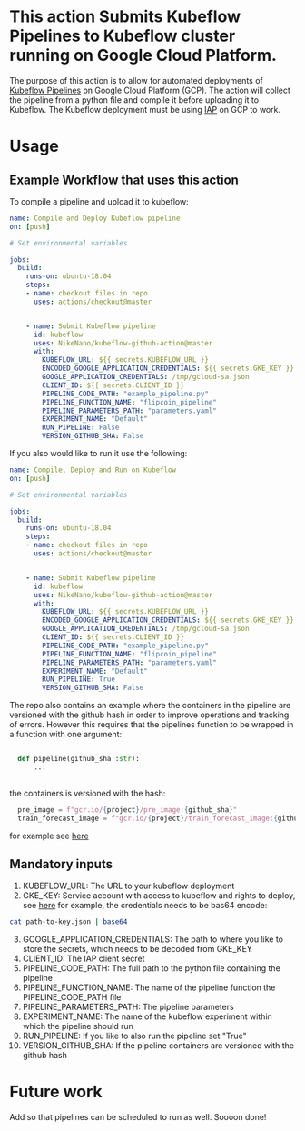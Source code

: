 # This action Submits Kubeflow Pipelines to Kubeflow cluster running on Google Cloud Platform. 

The purpose of this action is to allow for automated deployments of [Kubeflow Pipelines](https://github.com/kubeflow/pipelines) on Google Cloud Platform (GCP). The action will collect the pipeline from a python file and compile it before uploading it to Kubeflow. The Kubeflow deployment must be using [IAP](https://www.kubeflow.org/docs/gke/deploy/monitor-iap-setup/) on GCP to work.

# Usage

## Example Workflow that uses this action 


To compile a pipeline and upload it to kubeflow: 

```yaml
name: Compile and Deploy Kubeflow pipeline
on: [push]

# Set environmental variables

jobs:
  build:
    runs-on: ubuntu-18.04
    steps:
    - name: checkout files in repo
      uses: actions/checkout@master


    - name: Submit Kubeflow pipeline
      id: kubeflow
      uses: NikeNano/kubeflow-github-action@master
      with:
        KUBEFLOW_URL: ${{ secrets.KUBEFLOW_URL }}
        ENCODED_GOOGLE_APPLICATION_CREDENTIALS: ${{ secrets.GKE_KEY }}
        GOOGLE_APPLICATION_CREDENTIALS: /tmp/gcloud-sa.json
        CLIENT_ID: ${{ secrets.CLIENT_ID }}
        PIPELINE_CODE_PATH: "example_pipeline.py"
        PIPELINE_FUNCTION_NAME: "flipcoin_pipeline"
        PIPELINE_PARAMETERS_PATH: "parameters.yaml"
        EXPERIMENT_NAME: "Default"
        RUN_PIPELINE: False
        VERSION_GITHUB_SHA: False

```

If you also would like to run it use the following: 

```yaml
name: Compile, Deploy and Run on Kubeflow
on: [push]

# Set environmental variables

jobs:
  build:
    runs-on: ubuntu-18.04
    steps:
    - name: checkout files in repo
      uses: actions/checkout@master


    - name: Submit Kubeflow pipeline
      id: kubeflow
      uses: NikeNano/kubeflow-github-action@master
      with:
        KUBEFLOW_URL: ${{ secrets.KUBEFLOW_URL }}
        ENCODED_GOOGLE_APPLICATION_CREDENTIALS: ${{ secrets.GKE_KEY }}
        GOOGLE_APPLICATION_CREDENTIALS: /tmp/gcloud-sa.json
        CLIENT_ID: ${{ secrets.CLIENT_ID }}
        PIPELINE_CODE_PATH: "example_pipeline.py"
        PIPELINE_FUNCTION_NAME: "flipcoin_pipeline"
        PIPELINE_PARAMETERS_PATH: "parameters.yaml"
        EXPERIMENT_NAME: "Default"
        RUN_PIPELINE: True
        VERSION_GITHUB_SHA: False

```
The repo also contains an example where the containers in the pipeline are versioned with the github hash in order to improve operations and tracking of errors. However this requires that the pipelines function to be wrapped in a function with one argument: 

```python 

  def pipeline(github_sha :str):
      ... 
      
```

the containers is versioned with the hash: 


```python
  pre_image = f"gcr.io/{project}/pre_image:{github_sha}"
  train_forecast_image = f"gcr.io/{project}/train_forecast_image:{github_sha}"

```
      
for example see [here](https://github.com/NikeNano/kubeflow-github-action/blob/master/forecast_peython_wiki/deployment/pipline.py)

## Mandatory inputs

1) KUBEFLOW_URL: The URL to your kubeflow deployment
2) GKE_KEY: Service account with access to kubeflow and rights to deploy, see [here](http://amygdala.github.io/kubeflow/ml/2019/08/22/remote-deploy.html) for example, the credentials needs to be bas64 encode:

``` bash
cat path-to-key.json | base64
```
3) GOOGLE_APPLICATION_CREDENTIALS: The path to where you like to store the secrets, which needs to be decoded from GKE_KEY
3) CLIENT_ID: The IAP client secret
4) PIPELINE_CODE_PATH: The full path to the python file containing the pipeline
5) PIPELINE_FUNCTION_NAME: The name of the pipeline function the PIPELINE_CODE_PATH file
6) PIPELINE_PARAMETERS_PATH: The pipeline parameters
7) EXPERIMENT_NAME: The name of the kubeflow experiment within which the pipeline should run
8) RUN_PIPELINE: If you like to also run the pipeline set "True"
9) VERSION_GITHUB_SHA: If the pipeline containers are versioned with the github hash


# Future work

Add so that pipelines can be scheduled to run as well. Soooon done! 
